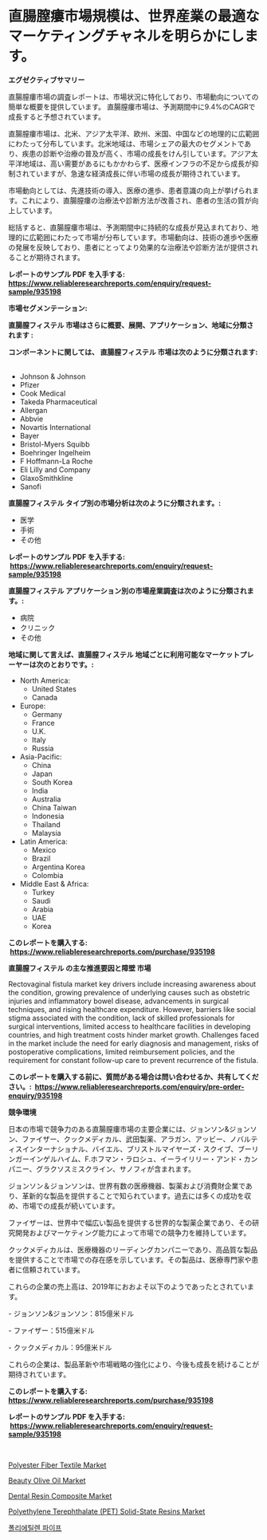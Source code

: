 <p><h1>直腸膣瘻市場規模は、世界産業の最適なマーケティングチャネルを明らかにします。</h1></p><p><strong>エグゼクティブサマリー</strong></p>
<p><p>直腸膣瘻市場の調査レポートは、市場状況に特化しており、市場動向についての簡単な概要を提供しています。 直腸膣瘻市場は、予測期間中に9.4%のCAGRで成長すると予想されています。</p><p>直腸膣瘻市場は、北米、アジア太平洋、欧州、米国、中国などの地理的に広範囲にわたって分布しています。北米地域は、市場シェアの最大のセグメントであり、疾患の診断や治療の普及が高く、市場の成長をけん引しています。アジア太平洋地域は、高い需要があるにもかかわらず、医療インフラの不足から成長が抑制されていますが、急速な経済成長に伴い市場の成長が期待されています。</p><p>市場動向としては、先進技術の導入、医療の進歩、患者意識の向上が挙げられます。これにより、直腸膣瘻の治療法や診断方法が改善され、患者の生活の質が向上しています。</p><p>総括すると、直腸膣瘻市場は、予測期間中に持続的な成長が見込まれており、地理的に広範囲にわたって市場が分布しています。市場動向は、技術の進歩や医療の発展を反映しており、患者にとってより効果的な治療法や診断方法が提供されることが期待されます。</p></p>
<p><strong>レポートのサンプル PDF を入手する: <a href="https://www.reliableresearchreports.com/enquiry/request-sample/935198">https://www.reliableresearchreports.com/enquiry/request-sample/935198</a></strong></p>
<p><strong>市場セグメンテーション:</strong></p>
<p><strong> 直腸膣フィステル 市場はさらに概要、展開、アプリケーション、地域に分類されます :</strong></p>
<p><strong>コンポーネントに関しては、 直腸膣フィステル 市場は次のように分類されます: &nbsp;</strong></p>
<p><ul><li>Johnson & Johnson</li><li>Pfizer</li><li>Cook Medical</li><li>Takeda Pharmaceutical</li><li>Allergan</li><li>Abbvie</li><li>Novartis International</li><li>Bayer</li><li>Bristol-Myers Squibb</li><li>Boehringer Ingelheim</li><li>F Hoffmann-La Roche</li><li>Eli Lilly and Company</li><li>GlaxoSmithkline</li><li>Sanofi</li></ul></p>
<p><strong> 直腸膣フィステル タイプ別の市場分析は次のように分類されます。:</strong></p>
<p><ul><li>医学</li><li>手術</li><li>その他</li></ul></p>
<p><strong>レポートのサンプル PDF を入手する: &nbsp;<a href="https://www.reliableresearchreports.com/enquiry/request-sample/935198">https://www.reliableresearchreports.com/enquiry/request-sample/935198</a></strong></p>
<p><strong> 直腸膣フィステル アプリケーション別の市場産業調査は次のように分類されます。:</strong></p>
<p><ul><li>病院</li><li>クリニック</li><li>その他</li></ul></p>
<p><strong>地域に関して言えば、直腸膣フィステル 地域ごとに利用可能なマーケットプレーヤーは次のとおりです。:</strong></p>
<p><ul>
    <li>
        North America:
        <ul>
            <li>United States</li>
            <li>Canada</li>
        </ul>
    </li>
    <li>
        Europe:
        <ul>
            <li>Germany</li>
            <li>France</li>
            <li>U.K.</li>
            <li>Italy</li>
            <li>Russia</li>
        </ul>
    </li>
    <li>
        Asia-Pacific:
        <ul>
            <li>China</li>
            <li>Japan</li>
            <li>South Korea</li>
            <li>India</li>
            <li>Australia</li>
            <li>China Taiwan</li>
            <li>Indonesia</li>
            <li>Thailand</li>
            <li>Malaysia</li>
        </ul>
    </li>
    <li>
        Latin America:
        <ul>
            <li>Mexico</li>
            <li>Brazil</li>
            <li>Argentina Korea</li>
            <li>Colombia</li>
        </ul>
    </li>
    <li>
        Middle East & Africa:
        <ul>
            <li>Turkey</li>
            <li>Saudi</li>
            <li>Arabia</li>
            <li>UAE</li>
            <li>Korea</li>
        </ul>
    </li>
    </ul></p>
<p><strong>このレポートを購入する: &nbsp;<a href="https://www.reliableresearchreports.com/purchase/935198">https://www.reliableresearchreports.com/purchase/935198</a></strong></p>
<p><strong>直腸膣フィステル の主な推進要因と障壁 市場</strong></p>
<p><p>Rectovaginal fistula market key drivers include increasing awareness about the condition, growing prevalence of underlying causes such as obstetric injuries and inflammatory bowel disease, advancements in surgical techniques, and rising healthcare expenditure. However, barriers like social stigma associated with the condition, lack of skilled professionals for surgical interventions, limited access to healthcare facilities in developing countries, and high treatment costs hinder market growth. Challenges faced in the market include the need for early diagnosis and management, risks of postoperative complications, limited reimbursement policies, and the requirement for constant follow-up care to prevent recurrence of the fistula.</p></p>
<p><strong>このレポートを購入する前に、質問がある場合は問い合わせるか、共有してください。:&nbsp; <a href="https://www.reliableresearchreports.com/enquiry/pre-order-enquiry/935198">https://www.reliableresearchreports.com/enquiry/pre-order-enquiry/935198</a></strong></p>
<p><strong>競争環境</strong></p>
<p><p>日本の市場で競争力のある直腸膣瘻市場の主要企業には、ジョンソン&ジョンソン、ファイザー、クックメディカル、武田製薬、アラガン、アッビー、ノバルティスインターナショナル、バイエル、ブリストルマイヤーズ・スクイブ、ブーリンガーインゲルハイム、F.ホフマン・ラロシュ、イーライリリー・アンド・カンパニー、グラクソスミスクライン、サノフィが含まれます。</p><p>ジョンソン＆ジョンソンは、世界有数の医療機器、製薬および消費財企業であり、革新的な製品を提供することで知られています。過去には多くの成功を収め、市場での成長が続いています。</p><p>ファイザーは、世界中で幅広い製品を提供する世界的な製薬企業であり、その研究開発およびマーケティング能力によって市場での競争力を維持しています。</p><p>クックメディカルは、医療機器のリーディングカンパニーであり、高品質な製品を提供することで市場での存在感を示しています。その製品は、医療専門家や患者に信頼されています。</p><p>これらの企業の売上高は、2019年におおよそ以下のようであったとされています。</p><p>- ジョンソン&ジョンソン：815億米ドル</p><p>- ファイザー：515億米ドル</p><p>- クックメディカル：95億米ドル</p><p>これらの企業は、製品革新や市場戦略の強化により、今後も成長を続けることが期待されています。</p></p>
<p><strong>このレポートを購入する: &nbsp; <a href="https://www.reliableresearchreports.com/purchase/935198">https://www.reliableresearchreports.com/purchase/935198</a></strong></p>
<p><strong>レポートのサンプル PDF を入手する: &nbsp;<a href="https://www.reliableresearchreports.com/enquiry/request-sample/935198">https://www.reliableresearchreports.com/enquiry/request-sample/935198</a></strong><strong></strong></p>
<p>&nbsp;</p>
<p><p><a href="https://gratis-rainforest-2ca.notion.site/Polyester-Fiber-Textile-Market-Size-Focuses-on-Market-Dynamics-In-Depth-Analysis-and-Future-Project-d03bebac81f0412f8f1d77d39c35e461">Polyester Fiber Textile Market</a></p><p><a href="https://view.publitas.com/reportprime-1/beauty-olive-oil-market-offers-provide-insightful-data-for-the-time-period-from-2024-to-2031-and-also-provide-analysis-based-on-application-type-and-region/">Beauty Olive Oil Market</a></p><p><a href="https://view.publitas.com/reportprime-1/dental-resin-composite-market-size-growth-and-forecast-from-2024-2031/">Dental Resin Composite Market</a></p><p><a href="https://crocus-run-b5a.notion.site/Polyethylene-Terephthalate-PET-Solid-State-Resins-Market-Offer-Valuable-Insights-into-Market-Size--7129fd03420549f6a3e9e1c8ddaeab4b">Polyethylene Terephthalate (PET) Solid-State Resins Market</a></p><p><a href="https://medium.com/@ronateganok8lzhvasjs9youd/pe-%ED%8C%8C%EC%9D%B4%ED%94%84-%EC%8B%9C%EC%9E%A5-%EA%B7%9C%EB%AA%A8-cagr-%ED%8A%B8%EB%A0%8C%EB%93%9C-2024-2030-854ea42c4a89">폴리에틸렌 파이프</a></p></p>